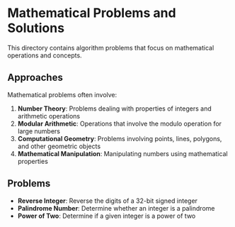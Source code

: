 # Mathematical Problems and Solutions

This directory contains algorithm problems that focus on mathematical operations and concepts.

## Approaches

Mathematical problems often involve:

1. **Number Theory**: Problems dealing with properties of integers and arithmetic operations
2. **Modular Arithmetic**: Operations that involve the modulo operation for large numbers
3. **Computational Geometry**: Problems involving points, lines, polygons, and other geometric objects
4. **Mathematical Manipulation**: Manipulating numbers using mathematical properties

## Problems

- **Reverse Integer**: Reverse the digits of a 32-bit signed integer
- **Palindrome Number**: Determine whether an integer is a palindrome
- **Power of Two**: Determine if a given integer is a power of two
